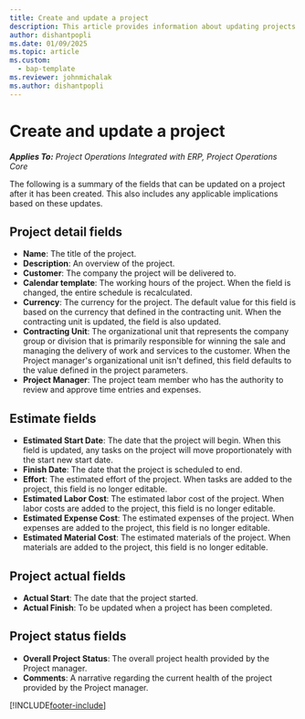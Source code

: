 ```yaml
---
title: Create and update a project
description: This article provides information about updating projects Project Operations.
author: dishantpopli
ms.date: 01/09/2025
ms.topic: article
ms.custom: 
  - bap-template
ms.reviewer: johnmichalak
ms.author: dishantpopli
---
```


# Create and update a project

_**Applies To:** Project Operations Integrated with ERP, Project Operations Core_

The following is a summary of the fields that can be updated on a project after it has been created. This also includes any applicable implications based on these updates.

## Project detail fields

- **Name**: The title of the project.
- **Description**: An overview of the project.
- **Customer**: The company the project will be delivered to.
- **Calendar template**: The working hours of the project. When the field is changed, the entire schedule is recalculated.
- **Currency**: The currency for the project. The default value for this field is based on the currency that defined in the contracting unit. When the contracting unit is updated, the field is also updated.
- **Contracting Unit**: The organizational unit that represents the company group or division that is primarily responsible for winning the sale and managing the delivery of work and services to the customer.  When the Project manager's organizational unit isn't defined, this field defaults to the value defined in the project parameters.
- **Project Manager**: The project team member who has the authority to review and approve time entries and expenses.

## Estimate fields

- **Estimated Start Date**: The date that the project will begin. When this field is updated, any tasks on the project will move proportionately with the start new start date.
- **Finish Date**: The date that the project is scheduled to end.
- **Effort**: The estimated effort of the project. When tasks are added to the project, this field is no longer editable.
- **Estimated Labor Cost**: The estimated labor cost of the project. When labor costs are added to the project, this field is no longer editable.
- **Estimated Expense Cost**: The estimated expenses of the project. When expenses are added to the project, this field is no longer editable.
- **Estimated Material Cost**: The estimated materials of the project. When materials are added to the project, this field is no longer editable.

## Project actual fields
- **Actual Start**: The date that the project started.
- **Actual Finish**: To be updated when a project has been completed.

## Project status fields

- **Overall Project Status**: The overall project health provided by the Project manager.
- **Comments**: A narrative regarding the current health of the project provided by the Project manager.



[!INCLUDE[footer-include](../includes/footer-banner.md)]

